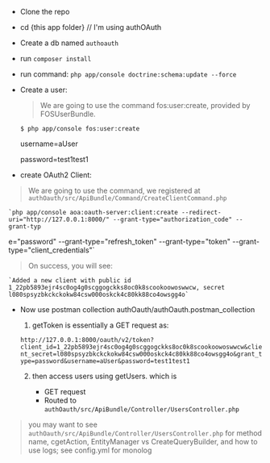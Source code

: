 
* Clone the repo
* cd {this app folder} // I'm using authOAuth
* Create a db named `authoauth`
* run `composer install`
* run command: `php app/console doctrine:schema:update --force`
* Create a user:

    > We are going to use the command fos:user:create, provided by FOSUserBundle.

    `$ php app/console fos:user:create`
    
    username=aUser
    
    password=test1test1

* create OAuth2 Client:
> We are going to use the command, we registered at `authOauth/src/ApiBundle/Command/CreateClientCommand.php`

    `php app/console aoa:oauth-server:client:create --redirect-uri="http://127.0.0.1:8000/" --grant-type="authorization_code" --grant-typ
e="password" --grant-type="refresh_token" --grant-type="token" --grant-type="client_credentials"`

> On success, you will see:

    `Added a new client with public id 1_22pb5893ejr4sc0og4g0scggogckks8oc0k8scookoowoswwcw, secret l080spsyzbkckckokw84csw000oskck4c80kk88co4owsgg4o`


* Now use postman collection authOauth/authOauth.postman_collection 

    1) getToken is essentially a GET request as:
    
     `http://127.0.0.1:8000/oauth/v2/token?client_id=1_22pb5893ejr4sc0og4g0scggogckks8oc0k8scookoowoswwcw&client_secret=l080spsyzbkckckokw84csw000oskck4c80kk88co4owsgg4o&grant_type=password&username=aUser&password=test1test1`
    
    2) then access users using getUsers. which is 
        
        * GET request
        * Routed to `authOauth/src/ApiBundle/Controller/UsersController.php`

> you may want to see `authOauth/src/ApiBundle/Controller/UsersController.php` for method name, cgetAction, EntityManager vs CreateQueryBuilder, and how to use logs; see config.yml for monolog